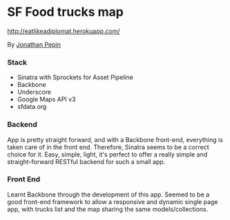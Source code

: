 # SF Food trucks map

http://eatlikeadiplomat.herokuapp.com/

By [Jonathan Pepin](http://www.jypepin.com/)

### Stack
* Sinatra with Sprockets for Asset Pipeline
* Backbone
* Underscore
* Google Maps API v3
* sfdata.org

### Backend
App is pretty straight forward, and with a Backbone front-end, everything is taken care of in the front end.
Therefore, Sinatra seems to be a correct choice for it. Easy, simple, light, it's perfect to offer a really simple and straight-forward RESTful backend for such a small app.

### Front End
Learnt Backbone through the development of this app. Seemed to be a good front-end framework to allow a responsive and dynamic single page app, with trucks list and the map sharing the same models/collections.
